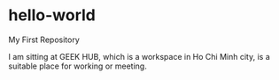 # hello-world
My First Repository

I am sitting at GEEK HUB, which is a workspace in Ho Chi Minh city, is a suitable place for working or meeting.

